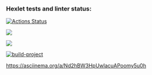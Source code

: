 ### Hexlet tests and linter status:
[![Actions Status](https://github.com/panechek/frontend-project-lvl2/workflows/hexlet-check/badge.svg)](https://github.com/panechek/frontend-project-lvl2/actions)

<a href="https://codeclimate.com/github/codeclimate/codeclimate/maintainability"><img src="https://api.codeclimate.com/v1/badges/a99a88d28ad37a79dbf6/maintainability" /></a>

<a href="https://codeclimate.com/github/codeclimate/codeclimate/test_coverage"><img src="https://api.codeclimate.com/v1/badges/a99a88d28ad37a79dbf6/test_coverage" /></a>

[![build-project ](https://github.com/panechek/frontend-project-lvl2//workflows/lint-project/badge.svg)](https://github.com/panechek/frontend-project-lvl2/actions)

 https://asciinema.org/a/Nd2hBW3HpUwlacuAPoomy5u0h